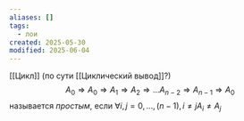 ```yaml
---
aliases: []
tags:
  - лои
created: 2025-05-30
modified: 2025-06-04
---
```

[[Цикл]] (по сути [[Циклический вывод]]?)
$$
A_0 \Rightarrow A_0 \Rightarrow A_1 \Rightarrow A_2 \Rightarrow ... A_{n-2} \Rightarrow A_{n-1} \Rightarrow A_0
$$
называется *простым*, если $\forall i,j = 0,...,(n-1), i \neq j A_i \neq A_j$
